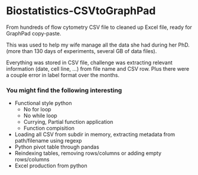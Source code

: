 # Biostatistics-CSVtoGraphPad
From hundreds of flow cytometry CSV file to cleaned up Excel file, ready for GraphPad copy-paste.


This was used to help my wife manage all the data she had during her PhD. (more than 130 days of experiments, several GB of data files).

Everything was stored in CSV file, challenge was extracting relevant information (date, cell line, ...) from file name and CSV row.
Plus there were a couple error in label format over the months.


### You might find the following interesting
* Functional style python
  * No for loop
  * No while loop
  * Currying, Partial function application
  * Function compisition
* Loading all CSV from subdir in memory, extracting metadata from path/filename using regexp
* Python pivot table through pandas
* Reindexing tables, removing rows/columns or adding empty rows/columns
* Excel production from python
